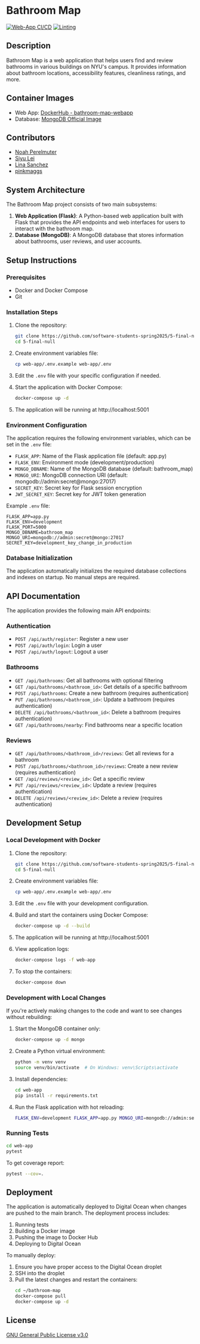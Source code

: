 # Bathroom Map

[![Web-App CI/CD](https://github.com/software-students-spring2025/5-final-null/actions/workflows/web-app-ci.yml/badge.svg)](https://github.com/software-students-spring2025/5-final-null/actions/workflows/web-app-ci.yml)
[![Linting](https://github.com/software-students-spring2025/5-final-null/actions/workflows/lint.yml/badge.svg?branch=main)](https://github.com/software-students-spring2025/5-final-null/actions/workflows/lint.yml)

## Description

Bathroom Map is a web application that helps users find and review bathrooms in various buildings on NYU's campus. It provides information about bathroom locations, accessibility features, cleanliness ratings, and more.

## Container Images

- Web App: [DockerHub - bathroom-map-webapp](https://hub.docker.com/r/np2446/bathroom-map-webapp)
- Database: [MongoDB Official Image](https://hub.docker.com/_/mongo)

## Contributors

- [Noah Perelmuter](https://github.com/np2446)
- [Siyu Lei](https://github.com/em815)
- [Lina Sanchez](https://github.com/linahsan)
- [pinkmaggs](https://github.com/pinkmaggs)

## System Architecture

The Bathroom Map project consists of two main subsystems:

1. **Web Application (Flask)**: A Python-based web application built with Flask that provides the API endpoints and web interfaces for users to interact with the bathroom map.
2. **Database (MongoDB)**: A MongoDB database that stores information about bathrooms, user reviews, and user accounts.

## Setup Instructions

### Prerequisites

- Docker and Docker Compose
- Git

### Installation Steps

1. Clone the repository:
   ```bash
   git clone https://github.com/software-students-spring2025/5-final-null
   cd 5-final-null
   ```

2. Create environment variables file:
   ```bash
   cp web-app/.env.example web-app/.env
   ```

3. Edit the `.env` file with your specific configuration if needed.

4. Start the application with Docker Compose:
   ```bash
   docker-compose up -d
   ```

5. The application will be running at http://localhost:5001

### Environment Configuration

The application requires the following environment variables, which can be set in the `.env` file:

- `FLASK_APP`: Name of the Flask application file (default: app.py)
- `FLASK_ENV`: Environment mode (development/production)
- `MONGO_DBNAME`: Name of the MongoDB database (default: bathroom_map)
- `MONGO_URI`: MongoDB connection URI (default: mongodb://admin:secret@mongo:27017)
- `SECRET_KEY`: Secret key for Flask session encryption
- `JWT_SECRET_KEY`: Secret key for JWT token generation

Example `.env` file:
```
FLASK_APP=app.py
FLASK_ENV=development
FLASK_PORT=5000
MONGO_DBNAME=bathroom_map
MONGO_URI=mongodb://admin:secret@mongo:27017
SECRET_KEY=development_key_change_in_production
```

### Database Initialization

The application automatically initializes the required database collections and indexes on startup. No manual steps are required.

## API Documentation

The application provides the following main API endpoints:

### Authentication

- `POST /api/auth/register`: Register a new user
- `POST /api/auth/login`: Login a user
- `POST /api/auth/logout`: Logout a user

### Bathrooms

- `GET /api/bathrooms`: Get all bathrooms with optional filtering
- `GET /api/bathrooms/<bathroom_id>`: Get details of a specific bathroom
- `POST /api/bathrooms`: Create a new bathroom (requires authentication)
- `PUT /api/bathrooms/<bathroom_id>`: Update a bathroom (requires authentication)
- `DELETE /api/bathrooms/<bathroom_id>`: Delete a bathroom (requires authentication)
- `GET /api/bathrooms/nearby`: Find bathrooms near a specific location

### Reviews

- `GET /api/bathrooms/<bathroom_id>/reviews`: Get all reviews for a bathroom
- `POST /api/bathrooms/<bathroom_id>/reviews`: Create a new review (requires authentication)
- `GET /api/reviews/<review_id>`: Get a specific review
- `PUT /api/reviews/<review_id>`: Update a review (requires authentication)
- `DELETE /api/reviews/<review_id>`: Delete a review (requires authentication)

## Development Setup

### Local Development with Docker

1. Clone the repository:
   ```bash
   git clone https://github.com/software-students-spring2025/5-final-null
   cd 5-final-null
   ```

2. Create environment variables file:
   ```bash
   cp web-app/.env.example web-app/.env
   ```

3. Edit the `.env` file with your development configuration.

4. Build and start the containers using Docker Compose:
   ```bash
   docker-compose up -d --build
   ```

5. The application will be running at http://localhost:5001

6. View application logs:
   ```bash
   docker-compose logs -f web-app
   ```

7. To stop the containers:
   ```bash
   docker-compose down
   ```

### Development with Local Changes

If you're actively making changes to the code and want to see changes without rebuilding:

1. Start the MongoDB container only:
   ```bash
   docker-compose up -d mongo
   ```

2. Create a Python virtual environment:
   ```bash
   python -m venv venv
   source venv/bin/activate  # On Windows: venv\Scripts\activate
   ```

3. Install dependencies:
   ```bash
   cd web-app
   pip install -r requirements.txt
   ```

4. Run the Flask application with hot reloading:
   ```bash
   FLASK_ENV=development FLASK_APP=app.py MONGO_URI=mongodb://admin:secret@localhost:27017 flask run --host=0.0.0.0 --port=5001
   ```

### Running Tests

```bash
cd web-app
pytest
```

To get coverage report:
```bash
pytest --cov=.
```

## Deployment

The application is automatically deployed to Digital Ocean when changes are pushed to the main branch. The deployment process includes:

1. Running tests
2. Building a Docker image
3. Pushing the image to Docker Hub
4. Deploying to Digital Ocean

To manually deploy:

1. Ensure you have proper access to the Digital Ocean droplet
2. SSH into the droplet
3. Pull the latest changes and restart the containers:
   ```bash
   cd ~/bathroom-map
   docker-compose pull
   docker-compose up -d
   ```

## License

[GNU General Public License v3.0](LICENSE)
